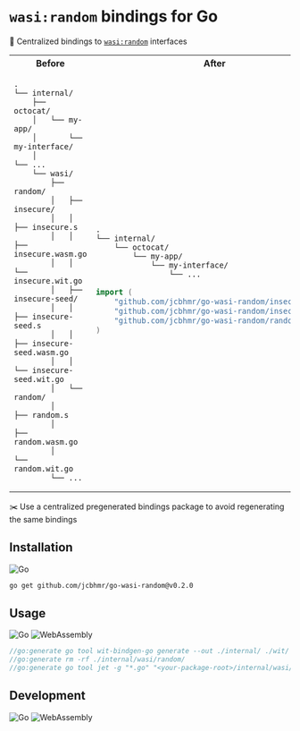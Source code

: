 # `wasi:random` bindings for Go

🔢 Centralized bindings to [`wasi:random`](https://github.com/WebAssembly/wasi-random) interfaces

<table align=center>
<tr>
<th>Before
<th>After
<tr>
<td>

```
.
└── internal/
    ├── octocat/
    │   └── my-app/
    │       └── my-interface/
    │           └── ...
    └── wasi/
        ├── random/
        │   ├── insecure/
        │   │   ├── insecure.s
        │   │   ├── insecure.wasm.go
        │   │   └── insecure.wit.go
        │   ├── insecure-seed/
        │   │   ├── insecure-seed.s
        │   │   ├── insecure-seed.wasm.go
        │   │   └── insecure-seed.wit.go
        │   └── random/
        │       ├── random.s
        │       ├── random.wasm.go
        │       └── random.wit.go
        └── ...
```

<td>

```
.
└── internal/
    └── octocat/
        └── my-app/
            └── my-interface/
                └── ...
```

```go
import (
    "github.com/jcbhmr/go-wasi-random/insecure"
    "github.com/jcbhmr/go-wasi-random/insecure-seed"
    "github.com/jcbhmr/go-wasi-random/random"
)
```

</table>

✂️ Use a centralized pregenerated bindings package to avoid regenerating the same bindings

## Installation

![Go](https://img.shields.io/badge/Go-00ADD8?style=for-the-badge&logo=Go&logoColor=FFFFFF)

```sh
go get github.com/jcbhmr/go-wasi-random@v0.2.0
```

## Usage

![Go](https://img.shields.io/badge/Go-00ADD8?style=for-the-badge&logo=Go&logoColor=FFFFFF)
![WebAssembly](https://img.shields.io/badge/WebAssembly-654FF0?style=for-the-badge&logo=WebAssembly&logoColor=FFFFFF)

```go
//go:generate go tool wit-bindgen-go generate --out ./internal/ ./wit/
//go:generate rm -rf ./internal/wasi/random/
//go:generate go tool jet -g "*.go" "<your-package-root>/internal/wasi/random/" "github.com/jcbhmr/go-wasi-random/" ./internal/
```

## Development

![Go](https://img.shields.io/badge/Go-00ADD8?style=for-the-badge&logo=Go&logoColor=FFFFFF)
![WebAssembly](https://img.shields.io/badge/WebAssembly-654FF0?style=for-the-badge&logo=WebAssembly&logoColor=FFFFFF)

